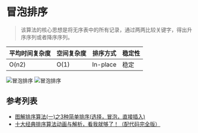 # 冒泡排序
> 该算法的核心思想是将无序表中的所有记录，通过两两比较关键字，得出升序序列或者降序序列。 

| 平均时间复杂度 | 空间复杂度 | 排序方式 | 稳定性 |
| --- | --- | --- | --- |
| O(n2) | O(1) | In-place | 稳定 |

![冒泡排序](https://images2015.cnblogs.com/blog/1024555/201611/1024555-20161126001352300-2027386210.png)
![冒泡排序](https://camo.githubusercontent.com/21b2660dd3999286dfe92249f525fec31c7ddae9/687474703a2f2f75706c6f61642d696d616765732e6a69616e7368752e696f2f75706c6f61645f696d616765732f313934303331372d666166636634393939376435313165652e6769663f696d6167654d6f6772322f6175746f2d6f7269656e742f7374726970)

## 参考列表
- [图解排序算法(一)之3种简单排序(选择，冒泡，直接插入)](https://www.cnblogs.com/chengxiao/p/6103002.html)
- [十大经典排序算法动画与解析，看我就够了！（配代码完全版）](https://github.com/MisterBooo/Article)



